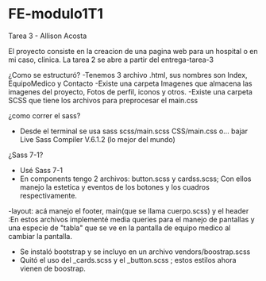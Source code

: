 # FE-modulo1T1

Tarea 3 - Allison Acosta

El proyecto consiste en la creacion de una pagina web para un hospital o en mi caso, clinica.
La tarea 2 se abre a partir del entrega-tarea-3

¿Como se estructuró?
-Tenemos 3 archivo .html, sus nombres son Index, EquipoMedico y Contacto
-Existe una carpeta Imagenes que almacena las imagenes del proyecto, Fotos de perfil, iconos y otros.
-Existe una carpeta SCSS que tiene los archivos para preprocesar el main.css

¿como correr el sass?

- Desde el terminal se usa sass scss/main.scss CSS/main.css
  o... bajar Live Sass Compiler V.6.1.2 (lo mejor del mundo)

¿Sass 7-1?

- Usé Sass 7-1
- En components tengo 2 archivos: button.scss y cardss.scss;
  Con ellos manejo la estetica y eventos de los botones y los cuadros respectivamente.

-layout: acá manejo el footer, main(que se llama cuerpo.scss) y el header
:En estos archivos implementé media queries para el manejo de pantallas y
una especie de "tabla" que se ve en la pantalla de equipo medico al cambiar la pantalla.

- Se instaló bootstrap y se incluyo en un archivo vendors/boostrap.scss
- Quitó el uso del \_cards.scss y el \_button.scss ; estos estilos ahora vienen de boostrap.
